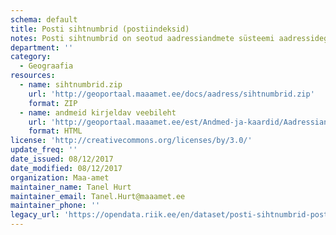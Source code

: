 ```yaml
---
schema: default
title: Posti sihtnumbrid (postiindeksid)
notes: Posti sihtnumbrid on seotud aadressiandmete süsteemi aadressidega (ADR-ID-dega). Andmeid uuendatakse süsteemi väliselt kuni 2018. aasta arendustööde valmimiseni. Seejärel levitab Maa-amet samu andmeid enamuse ADS-i teenuste ja väljavõtete koosseisus.
department: ''
category:
  - Geograafia
resources:
  - name: sihtnumbrid.zip
    url: 'http://geoportaal.maaamet.ee/docs/aadress/sihtnumbrid.zip'
    format: ZIP
  - name: andmeid kirjeldav veebileht
    url: 'http://geoportaal.maaamet.ee/est/Andmed-ja-kaardid/Aadressiandmed/Aadressid-ja-posti-sihtnumbrid-e-indeksid-p582.html'
    format: HTML
license: 'http://creativecommons.org/licenses/by/3.0/'
update_freq: ''
date_issued: 08/12/2017
date_modified: 08/12/2017
organization: Maa-amet
maintainer_name: Tanel Hurt
maintainer_email: Tanel.Hurt@maaamet.ee
maintainer_phone: ''
legacy_url: 'https://opendata.riik.ee/en/dataset/posti-sihtnumbrid-postiindeksid'
---
```

